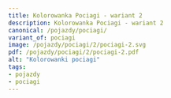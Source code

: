 ```yaml
---
title: Kolorowanka Pociagi - wariant 2
description: Kolorowanka Pociagi - wariant 2
canonical: /pojazdy/pociagi/
variant_of: pociagi
image: /pojazdy/pociagi/2/pociagi-2.svg
pdf: /pojazdy/pociagi/2/pociagi-2.pdf
alt: "Kolorowanki pociagi"
tags:
- pojazdy
- pociagi
---
```

